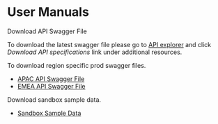 User Manuals
============

Download API Swagger File

To download the latest swagger file please go to [API explorer](../api/?type=post&path=/fv_emea/v1/asmHistoryUpdate) and click *Download API specifications* link under additional resources.

To download region specific prod swagger files.

- [APAC API Swagger File](/assets/swagger/APAC/prod_apac.yml)
- [EMEA API Swagger File](/assets/swagger/PROD/prod_emea.yaml)

Download sandbox sample data.

- [Sandbox Sample Data](/assets/SandboxSampleData.pdf)
